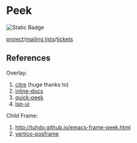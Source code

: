 # Peek

![Static Badge](https://img.shields.io/badge/made_with-emacs-purple)

[project](https://sr.ht/~meow_king/peek/)/[mailing lists](https://sr.ht/~meow_king/peek/lists)/[tickets](https://sr.ht/~meow_king/peek/trackers)  

## References

Overlay: 
1. [citre](https://github.com/universal-ctags/citre/blob/master/citre-ui-peek.el) (huge thanks to)
2. [inline-docs](https://repo.or.cz/inline-docs.git/blob/HEAD:/inline-docs.el)
3. [quick-peek](https://github.com/cpitclaudel/quick-peek)
4. [lsp-ui](https://github.com/emacs-lsp/lsp-ui/blob/master/lsp-ui-peek.el)

Child Frame:
1. http://tuhdo.github.io/emacs-frame-peek.html
2. [vertico-posframe](https://github.com/tumashu/vertico-posframe/blob/main/vertico-posframe.el)

